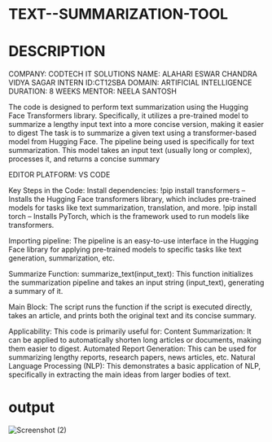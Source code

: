 # TEXT--SUMMARIZATION-TOOL


# DESCRIPTION

COMPANY: CODTECH IT SOLUTIONS  NAME: ALAHARI ESWAR CHANDRA VIDYA SAGAR  INTERN ID:CT12SBA  DOMAIN: ARTIFICIAL INTELLIGENCE  DURATION: 8 WEEKS  MENTOR: NEELA SANTOSH


The code is designed to perform text summarization using the Hugging Face Transformers library. Specifically, it utilizes a pre-trained model to summarize a lengthy input text into a more concise version, making it easier to digest The task is to summarize a given text using a transformer-based model from Hugging Face. The pipeline being used is specifically for text summarization. This model takes an input text (usually long or complex), processes it, and returns a concise summary

EDITOR PLATFORM: VS CODE

Key Steps in the Code: Install dependencies: !pip install transformers – Installs the Hugging Face transformers library, which includes pre-trained models for tasks like text summarization, translation, and more. !pip install torch – Installs PyTorch, which is the framework used to run models like transformers.

Importing pipeline: The pipeline is an easy-to-use interface in the Hugging Face library for applying pre-trained models to specific tasks like text generation, summarization, etc.

Summarize Function: summarize_text(input_text): This function initializes the summarization pipeline and takes an input string (input_text), generating a summary of it.

Main Block: The script runs the function if the script is executed directly, takes an article, and prints both the original text and its concise summary.

Applicability: This code is primarily useful for: Content Summarization: It can be applied to automatically shorten long articles or documents, making them easier to digest. Automated Report Generation: This can be used for summarizing lengthy reports, research papers, news articles, etc. Natural Language Processing (NLP): This demonstrates a basic application of NLP, specifically in extracting the main ideas from larger bodies of text.

# output
![Screenshot (2)](https://github.com/user-attachments/assets/cd1f65ea-3edb-4fc9-b780-5c51ed975495)

